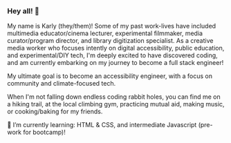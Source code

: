 ### Hey all! 👋

My name is Karly (they/them)! Some of my past work-lives have included multimedia educator/cinema lecturer, experimental filmmaker, media curator/program director, and library digitization specialist. As a creative media worker who focuses intently on digital accessibility, public education, and experimental/DIY tech, I'm deeply excited to have discovered coding, and am currently embarking on my journey to become a full stack engineer! 

My ultimate goal is to become an accessibility engineer, with a focus on community and climate-focused tech.

When I'm not falling down endless coding rabbit holes, you can find me on a hiking trail, at the local climbing gym, practicing mutual aid, making music, or cooking/baking for my friends.

🌱 I’m currently learning: HTML & CSS, and intermediate Javascript (pre-work for bootcamp)!

